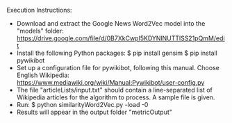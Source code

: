 Execution Instructions:
- Download and extract the Google News Word2Vec model into the "models" folder:
https://drive.google.com/file/d/0B7XkCwpI5KDYNlNUTTlSS21pQmM/edit 
- Install the following Python packages:
    $ pip install gensim
    $ pip install pywikibot
- Set up a configuration file for pywikibot, following this manual. Choose English Wikipedia:
https://www.mediawiki.org/wiki/Manual:Pywikibot/user-config.py
- The file "articleLists/input.txt" should contain a line-separated list of Wikipedia articles for the algorithm to process. A sample file is given.
- Run:
    $ python similarityWord2Vec.py -load -0
- Results will appear in the output folder "metricOutput"
